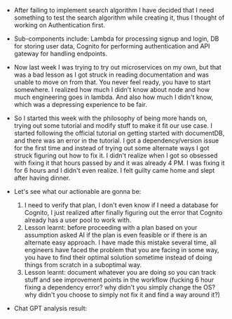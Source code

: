 - After failing to implement search algorithm I have decided that I need something to test the search algorithm while creating it, thus I thought of working on Authentication first.
- Sub-components include: Lambda for processing signup and login, DB for storing user data, Cognito for performing authentication and API gateway for handling endpoints.

- Now last week I was trying to try out microservices on my own, but that was a bad lesson as I got struck in reading documentation and was unable to move on from that. You never feel ready, you have to start somewhere. I realized how much I didn't know about node and how much engineering goes in lambda. And also how much I didn't know, which was a depressing experience to be fair. 

- So I started this week with the philosophy of being more hands on, trying out some tutorial and modify stuff to make it fit our use case. I started following the official tutorial on getting started with documentDB, and there was an error in the tutorial. I got a dependency/version issue for the first time and instead of trying out some alternate ways I got struck figuring out how to fix it. I didn't realize when I got so obsessed with fixing it that hours passed by and it was already 4 PM. I was fixing it for 6 hours and I didn't even realize. I felt guilty came home and slept after having dinner.

- Let's see what our actionable are gonna be:
    1. I need to verify that plan, I don't even know if I need a database for Cognito, I just realized after finally figuring out the error that Cognito already has a user pool to work with. 
    2. Lesson learnt: before proceeding with a plan based on your assumption asked AI if the plan is even feasible or if there is an alternate easy approach. I have made this mistake several time, all engineers have faced the problem that you are facing in some way, you have to find their optimal solution sometime instead of doing things from scratch in a suboptimal way.
    3. Lesson learnt: document whatever you are doing so you can track stuff and see improvement points in the workflow (fucking 6 hour fixing a dependency error? why didn't you simply change the OS? why didn't you choose to simply not fix it and find a way around it?)

- Chat GPT analysis result:
